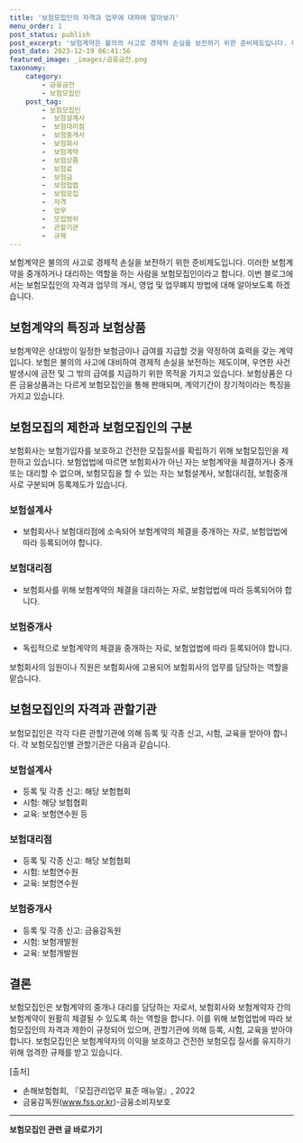 ```yaml
---
title: '보험모집인의 자격과 업무에 대하여 알아보기'
menu_order: 1
post_status: publish
post_excerpt: '보험계약은 불의의 사고로 경제적 손실을 보전하기 위한 준비제도입니다. 이러한 보험계약을 중개하거나 대리하는 역할을 하는 사람을 보험모집인이라고 합니다. 이번 블로그에서는 보험모집인의 자격과 업무의 개시, 영업 및 업무폐지 방법에 대해 알아보도록 하겠습니다.'
post_date: 2023-12-19 06:41:56
featured_image: _images/금융금전.png
taxonomy:
    category:
        - 금융금전
        - 보험모집인
    post_tag:
        - 보험모집인
        -  보험설계사
        -  보험대리점
        -  보험중개사
        -  보험회사
        -  보험계약
        -  보험상품
        -  보험료
        -  보험금
        -  보험업법
        -  보험모집
        -  자격
        -  업무
        -  모집범위
        -  관할기관
        -  규제
---
```



보험계약은 불의의 사고로 경제적 손실을 보전하기 위한 준비제도입니다. 이러한 보험계약을 중개하거나 대리하는 역할을 하는 사람을 보험모집인이라고 합니다. 이번 블로그에서는 보험모집인의 자격과 업무의 개시, 영업 및 업무폐지 방법에 대해 알아보도록 하겠습니다.

## 보험계약의 특징과 보험상품
보험계약은 상대방이 일정한 보험금이나 급여를 지급할 것을 약정하여 효력을 갖는 계약입니다. 보험은 불의의 사고에 대비하여 경제적 손실을 보전하는 제도이며, 우연한 사건 발생시에 금전 및 그 밖의 급여를 지급하기 위한 목적을 가지고 있습니다. 보험상품은 다른 금융상품과는 다르게 보험모집인을 통해 판매되며, 계약기간이 장기적이라는 특징을 가지고 있습니다.

## 보험모집의 제한과 보험모집인의 구분
보험회사는 보험가입자를 보호하고 건전한 모집질서를 확립하기 위해 보험모집인을 제한하고 있습니다. 보험업법에 따르면 보험회사가 아닌 자는 보험계약을 체결하거나 중개 또는 대리할 수 없으며, 보험모집을 할 수 있는 자는 보험설계사, 보험대리점, 보험중개사로 구분되며 등록제도가 있습니다.

### 보험설계사
- 보험회사나 보험대리점에 소속되어 보험계약의 체결을 중개하는 자로, 보험업법에 따라 등록되어야 합니다.

### 보험대리점
- 보험회사를 위해 보험계약의 체결을 대리하는 자로, 보험업법에 따라 등록되어야 합니다.

### 보험중개사
- 독립적으로 보험계약의 체결을 중개하는 자로, 보험업법에 따라 등록되어야 합니다.

보험회사의 임원이나 직원은 보험회사에 고용되어 보험회사의 업무를 담당하는 역할을 맡습니다.

## 보험모집인의 자격과 관할기관
보험모집인은 각각 다른 관할기관에 의해 등록 및 각종 신고, 시험, 교육을 받아야 합니다. 각 보험모집인별 관할기관은 다음과 같습니다.

### 보험설계사
- 등록 및 각종 신고: 해당 보험협회
- 시험: 해당 보험협회
- 교육: 보험연수원 등

### 보험대리점
- 등록 및 각종 신고: 해당 보험협회
- 시험: 보험연수원
- 교육: 보험연수원

### 보험중개사
- 등록 및 각종 신고: 금융감독원
- 시험: 보험개발원
- 교육: 보험개발원

## 결론
보험모집인은 보험계약의 중개나 대리를 담당하는 자로서, 보험회사와 보험계약자 간의 보험계약이 원활히 체결될 수 있도록 하는 역할을 합니다. 이를 위해 보험업법에 따라 보험모집인의 자격과 제한이 규정되어 있으며, 관할기관에 의해 등록, 시험, 교육을 받아야 합니다. 보험모집인은 보험계약자의 이익을 보호하고 건전한 보험모집 질서를 유지하기 위해 엄격한 규제를 받고 있습니다.

[출처]
- 손해보험협회, 『모집관리업무 표준 매뉴얼』, 2022
- 금융감독원(www.fss.or.kr)-금융소비자보호
<!-- wp:separator -->
<hr class="wp-block-separator has-alpha-channel-opacity"/>
<!-- /wp:separator -->

<!-- wp:group {"backgroundColor":"base","layout":{"type":"constrained"}} -->
<div class="wp-block-group has-base-background-color has-background"><!-- wp:paragraph {"align":"center","fontSize":"medium"} -->
<p class="has-text-align-center has-large-font-size"><strong>보험모집인 관련 글 바로가기</strong></p>
<!-- /wp:paragraph -->


<!-- wp:latest-posts
{"categories":[{"id":15486,"count":19,"description":"","link":"https://uknowlaw.com/category/%eb%b3%b4%ed%97%98%eb%aa%a8%ec%a7%91%ec%9d%b8/","name":"보험모집인","slug":"보험모집인","taxonomy":"category","parent":0,"meta":[],"_links":{"self":[{"href":"https://uknowlaw.com/wp-json/wp/v2/categories/15486"}],"collection":[{"href":"https://uknowlaw.com/wp-json/wp/v2/categories"}],"about":[{"href":"https://uknowlaw.com/wp-json/wp/v2/taxonomies/category"}],"wp:post_type":[{"href":"https://uknowlaw.com/wp-json/wp/v2/posts?categories=15486"}],"curies":[{"name":"wp","href":"https://api.w.org/{rel}","templated":true}]}}],"postsToShow":100,"excerptLength":28,"postLayout":"grid","columns":2,"featuredImageAlign":"left","featuredImageSizeSlug":"large","fontSize":"small"} /--></div>
<!-- /wp:group -->